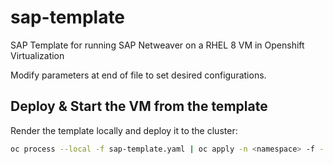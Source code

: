 # sap-template
SAP Template for running SAP Netweaver on a RHEL 8 VM in Openshift Virtualization

Modify parameters at end of file to set desired configurations.

## Deploy & Start the VM from the template

Render the template locally and deploy it to the cluster:

```bash
oc process --local -f sap-template.yaml | oc apply -n <namespace> -f -


